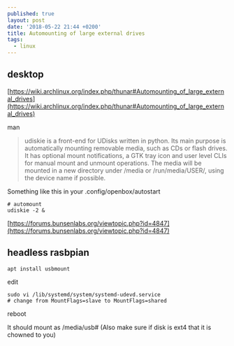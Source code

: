 ```yaml
---
published: true
layout: post
date: '2018-05-22 21:44 +0200'
title: Automounting of large external drives
tags:
  - linux
---
```

## desktop

[https://wiki.archlinux.org/index.php/thunar#Automounting_of_large_external_drives](https://wiki.archlinux.org/index.php/thunar#Automounting_of_large_external_drives)

man

> udiskie is a front-end for UDisks written in python. Its main purpose is automatically mounting removable media, such as CDs or flash drives. It has optional mount notifications, a GTK tray icon and user level CLIs for manual mount and unmount operations. The media will be mounted in a new directory under /media or /run/media/USER/, using the device name if possible.
    
Something like this in your .config/openbox/autostart

	# automount
	udiskie -2 &
    
[https://forums.bunsenlabs.org/viewtopic.php?id=4847](https://forums.bunsenlabs.org/viewtopic.php?id=4847)

## headless rasbpian

	apt install usbmount

edit

	sudo vi /lib/systemd/system/systemd-udevd.service 
    # change from MountFlags=slave to MountFlags=shared
    
reboot

It should mount as /media/usb# (Also make sure if disk is ext4 that it is chowned to you)

